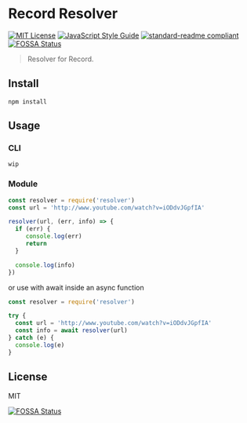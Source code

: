 # Record Resolver

[![MIT License](http://img.shields.io/badge/license-MIT-blue.svg?style=flat)](LICENSE) [![JavaScript Style Guide](https://img.shields.io/badge/code_style-standard-brightgreen.svg)](https://standardjs.com) [![standard-readme compliant](https://img.shields.io/badge/readme%20style-standard-brightgreen.svg?style=flat)](https://github.com/RichardLitt/standard-readme)
[![FOSSA Status](https://app.fossa.io/api/projects/git%2Bgithub.com%2Fmistakia%2Frecord-resolver.svg?type=shield)](https://app.fossa.io/projects/git%2Bgithub.com%2Fmistakia%2Frecord-resolver?ref=badge_shield)

> Resolver for Record.

## Install
```
npm install
```

## Usage
### CLI
```
wip
```

### Module
```js
const resolver = require('resolver')
const url = 'http://www.youtube.com/watch?v=iODdvJGpfIA'

resolver(url, (err, info) => {
  if (err) {
     console.log(err)
     return
  }

  console.log(info)
})
```
or use with await inside an async function
```js
const resolver = require('resolver')

try {
  const url = 'http://www.youtube.com/watch?v=iODdvJGpfIA'
  const info = await resolver(url)
} catch (e) {
  console.log(e)
}
```

## License
MIT

[![FOSSA Status](https://app.fossa.io/api/projects/git%2Bgithub.com%2Fmistakia%2Frecord-resolver.svg?type=large)](https://app.fossa.io/projects/git%2Bgithub.com%2Fmistakia%2Frecord-resolver?ref=badge_large)
